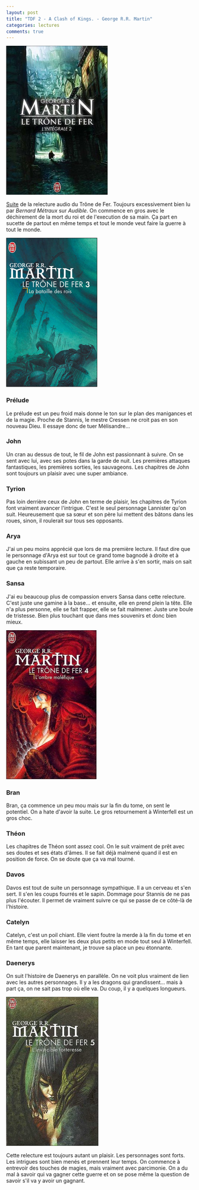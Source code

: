 ```yaml
---
layout: post
title: "TDF 2 - A Clash of Kings. - George R.R. Martin"
categories: lectures
comments: true
---
```


![moutons](https://github.com/homeostasie/bouquins/raw/master/_pics/lv/martin_george-raymond-richard/tdf-2.jpg)

[Suite](https://homeostasie.github.io/bouquins/George-R.-R.-Martin_TDF1-A-Game-of-Thrones/) de la relecture audio du Trône de Fer. Toujours excessivement bien lu par *Bernard Métraux* sur *Audible*. On commence en gros avec le déchirement de la mort du roi et de l'execution de sa main. Ça part en sucette de partout en même temps et tout le monde veut faire la guerre à tout le monde. 

![moutons](https://github.com/homeostasie/bouquins/raw/master/_pics/lv/martin_george-raymond-richard/tdf-2_3.jpg)

### Prélude

Le prélude est un peu froid mais donne le ton sur le plan des manigances et de la magie. Proche de Stannis, le mestre Cressen ne croit pas en son nouveau Dieu. Il essaye donc de tuer Mélisandre... 

### John

Un cran au dessus de tout, le fil de John est passionnant à suivre. On se sent avec lui, avec ses potes dans la garde de nuit. Les premières attaques fantastiques, les premières sorties, les sauvageons. Les chapitres de John sont toujours un plaisir avec une super ambiance.

### Tyrion

Pas loin derrière ceux de John en terme de plaisir, les chapitres de Tyrion font vraiment avancer l'intrigue. C'est le seul personnage Lannister qu'on suit. Heureusement que sa sœur et son père lui mettent des bâtons dans les roues, sinon, il roulerait sur tous ses opposants. 

### Arya

J'ai un peu moins apprécié que lors de ma première lecture. Il faut dire que le personnage d'Arya est sur tout ce grand tome bagnodé à droite et à gauche en subissant un peu de partout. Elle arrive à s'en sortir, mais on sait que ça reste temporaire. 

### Sansa

J'ai eu beaucoup plus de compassion envers Sansa dans cette relecture. C'est juste une gamine à la base... et ensuite, elle en prend plein la tête. Elle n'a plus personne, elle se fait frapper, elle se fait malmener. Juste une boule de tristesse. Bien plus touchant que dans mes souvenirs et donc bien mieux.

![moutons](https://github.com/homeostasie/bouquins/raw/master/_pics/lv/martin_george-raymond-richard/tdf-2_4.jpg)

### Bran

Bran, ça commence un peu mou mais sur la fin du tome, on sent le potentiel. On a hate d'avoir la suite. Le gros retournement à Winterfell est un gros choc. 

### Théon 

Les chapitres de Théon sont assez cool. On le suit vraiment de prêt avec ses doutes et ses états d'âmes. Il se fait déjà malmené quand il est en position de force. On se doute que ça va mal tourné. 

### Davos

Davos est tout de suite un personnage sympathique. Il a un cerveau et s'en sert. Il s'en les coups fourrés et le sapin. Dommage pour Stannis de ne pas plus l'écouter. Il permet de vraiment suivre ce qui se passe de ce côté-là de l'histoire.

### Catelyn

Catelyn, c'est un poil chiant. Elle vient foutre la merde à la fin du tome et en même temps, elle laisser les deux plus petits en mode tout seul à Winterfell. En tant que parent maintenant, je trouve sa place un peu étonnante.

### Daenerys

On suit l'histoire de Daenerys en parallèle. On ne voit plus vraiment de lien avec les autres personnages. Il y a les dragons qui grandissent... mais à part ça, on ne sait pas trop où elle va. Du coup, il y a quelques longueurs. 

![moutons](https://github.com/homeostasie/bouquins/raw/master/_pics/lv/martin_george-raymond-richard/tdf-2_5.jpg)


Cette relecture est toujours autant un plaisir. Les personnages sont forts. Les intrigues sont bien menés et prennent leur temps. On commence à entrevoir des touches de magies, mais vraiment avec parcimonie. On a du mal à savoir qui va gagner cette guerre et on se pose même la question de savoir s'il va y avoir un gagnant.
